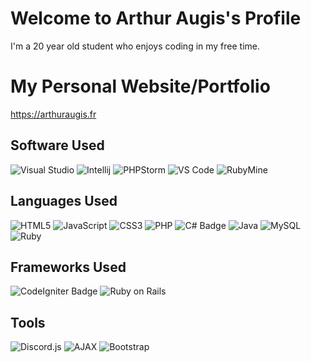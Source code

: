 <h1>Welcome to Arthur Augis's Profile</h1>

I'm a 20 year old student who enjoys coding in my free time.

# My Personal Website/Portfolio
https://arthuraugis.fr

## Software Used
![Visual Studio](https://img.shields.io/badge/Visual_Studio-5C2D91?style=for-the-badge&logo=visual%20studio&logoColor=white)
![Intellij](https://img.shields.io/badge/IntelliJ_IDEA-000000.svg?style=for-the-badge&logo=intellij-idea&logoColor=white)
![PHPStorm](http://img.shields.io/badge/-PHPStorm-181717?style=for-the-badge&logo=phpstorm&logoColor=white)
![VS Code](https://img.shields.io/badge/VS_Code-007ACC?style=for-the-badge&logo=visual%20studio%20code&logoColor=white)
![RubyMine](https://img.shields.io/badge/RubyMine-000000.svg?style=for-the-badge&logo=Rubymine&logoColor=white)

## Languages Used
![HTML5](https://img.shields.io/badge/html5-%23E34F26.svg?style=for-the-badge&logo=html5&logoColor=white)
![JavaScript](https://img.shields.io/badge/javascript-%23323330.svg?style=for-the-badge&logo=javascript&logoColor=%23F7DF1E)
![CSS3](https://img.shields.io/badge/css3-%231572B6.svg?style=for-the-badge&logo=css3&logoColor=white)
![PHP](https://img.shields.io/badge/php-%23777BB4.svg?style=for-the-badge&logo=php&logoColor=white)
![C# Badge](https://img.shields.io/badge/C%23-512BD4?logo=csharp&logoColor=fff&style=for-the-badge)
![Java](https://img.shields.io/badge/Java-ED8B00?style=for-the-badge&logo=openjdk&logoColor=white)
![MySQL](https://img.shields.io/badge/MySQL-00000F?style=for-the-badge&logo=mysql&logoColor=white)
![Ruby](https://img.shields.io/badge/ruby-%23CC342D.svg?style=for-the-badge&logo=ruby&logoColor=white)

## Frameworks Used
![CodeIgniter Badge](https://img.shields.io/badge/CodeIgniter-EF4223?logo=codeigniter&logoColor=fff&style=for-the-badge)
![Ruby on Rails](https://img.shields.io/badge/Ruby_on_Rails-CC0000.svg?style=for-the-badge&logo=rubyonrails&logoColor=white)

## Tools
![Discord.js](https://img.shields.io/badge/Discord.js-7289DA.svg?style=for-the-badge&logo=discord&logoColor=white)
![AJAX](https://img.shields.io/badge/AJAX-0A8DE1.svg?style=for-the-badge&logo=ajax&logoColor=white)
![Bootstrap](https://img.shields.io/badge/Bootstrap-563D7C.svg?style=for-the-badge&logo=bootstrap&logoColor=white)
